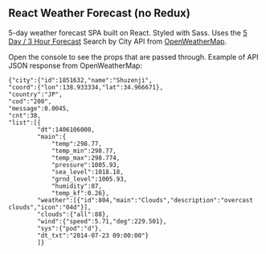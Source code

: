## React Weather Forecast (no Redux)

5-day weather forecast SPA built on React. Styled with Sass. Uses the [5 Day / 3 Hour Forecast](https://openweathermap.org/forecast5/) Search by City API from [OpenWeatherMap](https://openweathermap.org/forecast5/).

Open the console to see the props that are passed through. Example of API JSON response from OpenWeatherMap:
```
{"city":{"id":1851632,"name":"Shuzenji",
"coord":{"lon":138.933334,"lat":34.966671},
"country":"JP",
"cod":"200",
"message":0.0045,
"cnt":38,
"list":[{
        "dt":1406106000,
        "main":{
            "temp":298.77,
            "temp_min":298.77,
            "temp_max":298.774,
            "pressure":1005.93,
            "sea_level":1018.18,
            "grnd_level":1005.93,
            "humidity":87,
            "temp_kf":0.26},
        "weather":[{"id":804,"main":"Clouds","description":"overcast clouds","icon":"04d"}],
        "clouds":{"all":88},
        "wind":{"speed":5.71,"deg":229.501},
        "sys":{"pod":"d"},
        "dt_txt":"2014-07-23 09:00:00"}
        ]}
```
